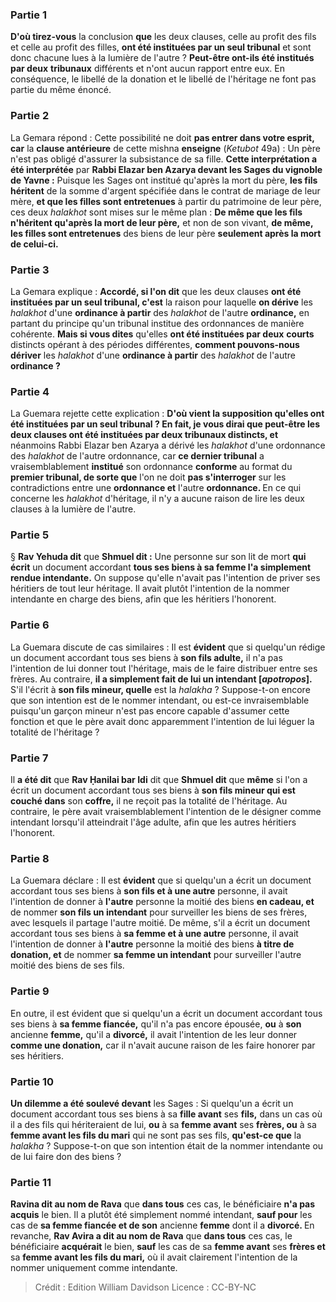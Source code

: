 
### Partie 1
<b>D'où tirez-vous</b> la conclusion <b>que</b> les deux clauses, celle au profit des fils et celle au profit des filles, <b>ont été instituées par un seul tribunal</b> et sont donc chacune lues à la lumière de l'autre ? <b>Peut-être ont-ils été institués par deux</b> <b>tribunaux</b> différents et n'ont aucun rapport entre eux. En conséquence, le libellé de la donation et le libellé de l'héritage ne font pas partie du même énoncé.

### Partie 2
La Gemara répond : Cette possibilité ne doit <b>pas entrer dans votre esprit, car</b> la <b>clause antérieure</b> de cette mishna <b>enseigne</b> (<i>Ketubot</i> 49a) : Un père n'est pas obligé d'assurer la subsistance de sa fille. <b>Cette interprétation a été interprétée</b> par <b>Rabbi Elazar ben Azarya devant les Sages du vignoble de Yavne :</b> Puisque les Sages ont institué qu'après la mort du père, <b>les fils héritent</b> de la somme d'argent spécifiée dans le contrat de mariage de leur mère, <b>et que les filles sont entretenues</b> à partir du patrimoine de leur père, ces deux <i>halakhot</i> sont mises sur le même plan : <b>De même que les fils n'héritent qu'après la mort de leur père,</b> et non de son vivant, <b>de même, les filles sont entretenues</b> des biens de leur père <b>seulement après la mort de celui-ci.</b>

### Partie 3
La Gemara explique : <b>Accordé, si l'on dit</b> que les deux clauses <b>ont été instituées par un seul tribunal, c'est</b> la raison pour laquelle <b>on dérive</b> les <i>halakhot</i> d'une <b>ordinance à partir</b> des <i>halakhot</i> de l'autre <b>ordinance,</b> en partant du principe qu'un tribunal institue des ordonnances de manière cohérente. <b>Mais si vous dites</b> qu'elles <b>ont été instituées par deux</b> <b>courts</b> distincts opérant à des périodes différentes, <b>comment pouvons-nous dériver</b> les <i>halakhot</i> d'une <b>ordinance à partir</b> des <i>halakhot</i> de l'autre <b>ordinance ?</b>

### Partie 4
La Guemara rejette cette explication : <b>D'où vient la supposition qu'elles ont été instituées par un seul tribunal ? <b>En fait, je vous dirai</b> que <b>peut-être</b> les deux clauses <b>ont été instituées par deux</b> tribunaux distincts, et</b> néanmoins Rabbi Elazar ben Azarya a dérivé les <i>halakhot</i> d'une ordonnance des <i>halakhot</i> de l'autre ordonnance, car <b>ce dernier tribunal</b> a vraisemblablement <b>institué</b> son ordonnance <b>conforme</b> au format du <b>premier tribunal, de sorte que</b> l'on ne doit <b>pas s'interroger</b> sur les contradictions entre une <b>ordonnance et</b> l'autre <b>ordonnance. </b> En ce qui concerne les <i>halakhot</i> d'héritage, il n'y a aucune raison de lire les deux clauses à la lumière de l'autre.

### Partie 5
§ <b>Rav Yehuda dit</b> que <b>Shmuel dit :</b> Une personne sur son lit de mort <b>qui écrit</b> un document accordant <b>tous ses biens à sa femme l'a simplement rendue intendante.</b> On suppose qu'elle n'avait pas l'intention de priver ses héritiers de tout leur héritage. Il avait plutôt l'intention de la nommer intendante en charge des biens, afin que les héritiers l'honorent.

### Partie 6
La Guemara discute de cas similaires : Il est <b>évident</b> que si quelqu'un rédige un document accordant tous ses biens à <b>son fils adulte,</b> il n'a pas l'intention de lui donner tout l'héritage, mais de le faire distribuer entre ses frères. Au contraire, <b>il a simplement fait de lui un intendant [<i>apotropos</i>].</b> S'il l'écrit à <b>son fils mineur, quelle</b> est la <i>halakha</i> ? Suppose-t-on encore que son intention est de le nommer intendant, ou est-ce invraisemblable puisqu'un garçon mineur n'est pas encore capable d'assumer cette fonction et que le père avait donc apparemment l'intention de lui léguer la totalité de l'héritage ?

### Partie 7
Il <b>a été dit</b> que <b>Rav Ḥanilai bar Idi</b> dit que <b>Shmuel dit</b> que <b>même</b> si l'on a écrit un document accordant tous ses biens à <b>son fils mineur qui est couché dans</b> son <b>coffre,</b> il ne reçoit pas la totalité de l'héritage. Au contraire, le père avait vraisemblablement l'intention de le désigner comme intendant lorsqu'il atteindrait l'âge adulte, afin que les autres héritiers l'honorent.

### Partie 8
La Guemara déclare : Il est <b>évident</b> que si quelqu'un a écrit un document accordant tous ses biens à <b>son fils et à une autre</b> personne, il avait l'intention de donner à <b>l'autre</b> personne la moitié des biens <b>en cadeau, et</b> de nommer <b>son fils un intendant</b> pour surveiller les biens de ses frères, avec lesquels il partage l'autre moitié. De même, s'il a écrit un document accordant tous ses biens à <b>sa femme et à une autre</b> personne, il avait l'intention de donner à <b>l'autre</b> personne la moitié des biens <b>à titre de donation, et</b> de nommer <b>sa femme un intendant</b> pour surveiller l'autre moitié des biens de ses fils.

### Partie 9
En outre, il est évident que si quelqu'un a écrit un document accordant tous ses biens à <b>sa femme fiancée,</b> qu'il n'a pas encore épousée, <b>ou</b> à <b>son</b> ancienne <b>femme,</b> qu'il a <b>divorcé,</b> il avait l'intention de les leur donner <b>comme une donation,</b> car il n'avait aucune raison de les faire honorer par ses héritiers.

### Partie 10
<b>Un dilemme a été soulevé devant</b> les Sages : Si quelqu'un a écrit un document accordant tous ses biens à sa <b>fille avant</b> ses <b>fils,</b> dans un cas où il a des fils qui hériteraient de lui, <b>ou</b> à sa <b>femme avant</b> ses <b>frères, ou</b> à sa <b>femme avant les fils du mari</b> qui ne sont pas ses fils, <b>qu'est-ce que</b> la <i>halakha</i> ? Suppose-t-on que son intention était de la nommer intendante ou de lui faire don des biens ?

### Partie 11
<b>Ravina dit au nom de Rava</b> que <b>dans tous</b> ces cas, le bénéficiaire <b>n'a pas acquis</b> le bien. Il a plutôt été simplement nommé intendant, <b>sauf pour</b> les cas de <b>sa femme fiancée et de son</b> ancienne <b>femme</b> dont il a <b>divorcé. </b> En revanche, <b>Rav Avira a dit au nom de Rava</b> que <b>dans tous</b> ces cas, le bénéficiaire <b>acquérait</b> le bien, <b>sauf</b> les cas de sa <b>femme avant</b> ses <b>frères et</b> sa <b>femme avant les fils du mari,</b> où il avait clairement l'intention de la nommer uniquement comme intendante.

>Crédit : Edition William Davidson
>Licence : CC-BY-NC